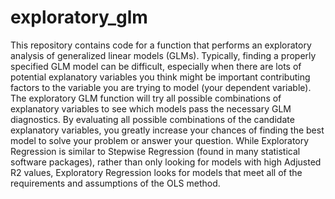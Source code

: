 # exploratory_glm

This repository contains code for a function that performs an exploratory analysis of generalized linear models (GLMs). Typically, finding a properly specified GLM model can be difficult, especially when there are lots of potential explanatory variables you think might be important contributing factors to the variable you are trying to model (your dependent variable). The exploratory GLM function will try all possible combinations of explanatory variables to see which models pass the necessary GLM diagnostics. By evaluating all possible combinations of the candidate explanatory variables, you greatly increase your chances of finding the best model to solve your problem or answer your question. While Exploratory Regression is similar to Stepwise Regression (found in many statistical software packages), rather than only looking for models with high Adjusted R2 values, Exploratory Regression looks for models that meet all of the requirements and assumptions of the OLS method.
